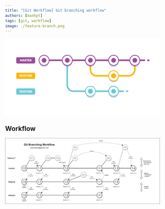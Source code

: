```yaml
---
title: "[Git Workflow] Git branching workflow"
authors: [manhpt]
tags: [git, workflow]
image: ./feature-branch.png
---
```


![](./feature-branch.png)

## Workflow

![](./branching-strategy-2048x874.jpg)
